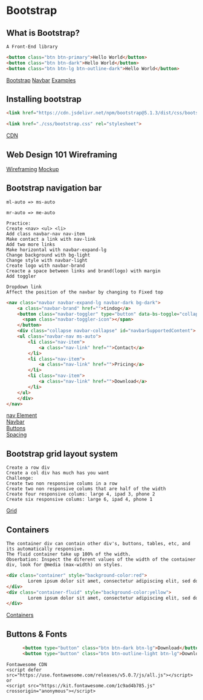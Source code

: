 # Bootstrap

## What is Bootstrap?
```
A Front-End library
```
```html
<button class="btn btn-primary">Hello World</button>
<button class="btn btn-dark">Hello World</button>
<button class="btn btn-lg btn-outline-dark">Hello World</button>
```
[Bootstrap](https://getbootstrap.com/docs/5.1/getting-started/introduction/)
[Navbar](https://getbootstrap.com/docs/5.1/components/navbar/)
[Examples](https://getbootstrap.com/docs/5.1/examples/)

## Installing bootstrap
```html
<link href="https://cdn.jsdelivr.net/npm/bootstrap@5.1.3/dist/css/bootstrap.min.css" rel="stylesheet" integrity="sha384-1BmE4kWBq78iYhFldvKuhfTAU6auU8tT94WrHftjDbrCEXSU1oBoqyl2QvZ6jIW3" crossorigin="anonymous">

<link href="./css/bootstrap.css" rel="stylesheet">
```
[CDN](https://www.akamai.com/es/our-thinking/cdn/what-is-a-cdn)

## Web Design 101 Wireframing
[Wireframing](https://www.lucidchart.com/pages/es/que-es-un-wireframe-para-un-sitio-web)
[Mockup](https://moqups.com/es/)

## Bootstrap navigation bar
```
ml-auto => ms-auto

mr-auto => me-auto

Practice:
Create <nav> <ul> <li>
Add class navbar-nav nav-item
Make contact a link with nav-link
Add two more links
Make horizontal with navbar-expand-lg
Change background with bg-light
Change style with navbar-light
Create logo with navbar-brand
Creacte a space between links and brand(logo) with margin
Add toggler

Dropdown link
Affect the position of the navbar by changing to Fixed top
```
```html
<nav class="navbar navbar-expand-lg navbar-dark bg-dark">
    <a class="navbar-brand" href="">tindog</a>
    <button class="navbar-toggler" type="button" data-bs-toggle="collapse" data-bs-target="#navbarSupportedContent" aria-controls="navbarSupportedContent" aria-expanded="false" aria-label="Toggle navigation">
      <span class="navbar-toggler-icon"></span>
    </button>
    <div class="collapse navbar-collapse" id="navbarSupportedContent">
    <ul class="navbar-nav ms-auto">
        <li class="nav-item">
            <a class="nav-link" href="">Contact</a>
        </li>
        <li class="nav-item">
            <a class="nav-link" href="">Pricing</a>
        </li>
        <li class="nav-item">
            <a class="nav-link" href="">Download</a>
        </li>
    </ul>
    </div>
</nav>
```
[nav Element](https://developer.mozilla.org/en-US/docs/Web/HTML/Element/nav) \
[Navbar](https://getbootstrap.com/docs/5.1/components/navbar/) \
[Buttons](https://getbootstrap.com/docs/5.1/components/buttons/) \
[Spacing](https://getbootstrap.com/docs/5.1/utilities/spacing/)

## Bootstrap grid layout system
```
Create a row div
Create a col div has much has you want
Challenge:
Create two non responsive colums in a row
Create two non responsive colums that are half of the width
Create four responsive colums: large 4, ipad 3, phone 2
Create six responsive colums: large 6, ipad 4, phone 1
```
[Grid](https://getbootstrap.com/docs/5.1/layout/grid/)

## Containers
```
The container div can contain other div's, buttons, tables, etc, and its automatically responsive.
The fluid container take up 100% of the width.
Obserbation: Inspect the diferent values of the width of the container div, look for @media (max-width) on styles.
```
```html
<div class="container" style="background-color:red">
        Lorem ipsum dolor sit amet, consectetur adipiscing elit, sed do eiusmod tempor incididunt ut labore et dolore magna aliqua. Ut enim ad minim veniam, quis nostrud exercitation ullamco laboris nisi ut aliquip ex ea commodo consequat. Duis aute irure dolor in reprehenderit in voluptate velit esse cillum dolore eu fugiat nulla pariatur. Excepteur sint occaecat cupidatat non proident, sunt in culpa qui officia deserunt mollit anim id est laborum.
</div>
<div class="container-fluid" style="background-color:yellow">
        Lorem ipsum dolor sit amet, consectetur adipiscing elit, sed do eiusmod tempor incididunt ut labore et dolore magna aliqua. Ut enim ad minim veniam, quis nostrud exercitation ullamco laboris nisi ut aliquip ex ea commodo consequat. Duis aute irure dolor in reprehenderit in voluptate velit esse cillum dolore eu fugiat nulla pariatur. Excepteur sint occaecat cupidatat non proident, sunt in culpa qui officia deserunt mollit anim id est laborum.
</div>
```
[Containers](https://getbootstrap.com/docs/5.1/layout/containers/)

## Buttons & Fonts
```html
      <button type="button" class="btn btn-dark btn-lg">Download</button>
      <button type="button" class="btn btn-outline-light btn-lg">Download</button>
```
```
Fontawesome CDN
<script defer src="https://use.fontawesome.com/releases/v5.0.7/js/all.js"></script>
or
<script src="https://kit.fontawesome.com/1c9ad4b785.js" crossorigin="anonymous"></script>

```
